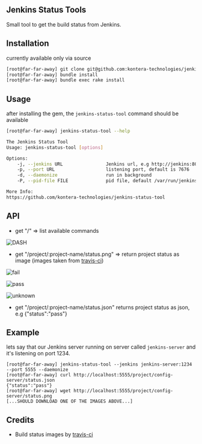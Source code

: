 ## Jenkins Status Tools
Small tool to get the build status from Jenkins.

## Installation 
currently available only via source

```bash
[root@far-far-away] git clone git@github.com:kontera-technologies/jenkins-status-tool.git
[root@far-far-away] bundle install
[root@far-far-away] bundle exec rake install
```

## Usage
after installing the gem, the `jenkins-status-tool` command should be available

```bash
[root@far-far-away] jenkins-status-tool --help

The Jenkins Status Tool
Usage: jenkins-status-tool [options]

Options:
    -j, --jenkins URL                Jenkins url, e.g http://jenkins:8080, default is localhost
    -p, --port URL                   listening port, default is 7676
    -d, --daemonize                  run in background
    -P, --pid-file FILE              pid file, default /var/run/jenkins-status-tool.pid

More Info:
https://github.com/kontera-technologies/jenkins-status-tool

```

## API
* get "/" => list available commands

![DASH](https://github.com/kontera-technologies/jenkins-status-tool/raw/master/readme-files/dash.png)

* get "/project/:project-name/status.png" => return project status as image (images taken from [travis-ci](https://github.com/travis-ci/travis-ci))

![fail](https://github.com/kontera-technologies/jenkins-status-tool/raw/master/public/images/fail.png)

![pass](https://github.com/kontera-technologies/jenkins-status-tool/raw/master/public/images/pass.png)

![unknown](https://github.com/kontera-technologies/jenkins-status-tool/raw/master/public/images/unknown.png)

* get "/project/:project-name/status.json"
returns project status as json, e.g {"status":"pass"}

## Example
lets say that our Jenkins server running on server called ```jenkins-server``` and it's listening on port 1234.

```
[root@far-far-away] jenkins-status-tool --jenkins jenkins-server:1234 --port 5555 --daemonize
[root@far-far-away] curl http://localhost:5555/project/config-server/status.json
{"status":"pass"}
[root@far-far-away] wget http://localhost:5555/project/config-server/status.png
[...SHOULD DOWNLOAD ONE OF THE IMAGES ABOVE...]
``` 


## Credits
* Build status images by [travis-ci](https://github.com/travis-ci/travis-ci)

